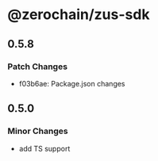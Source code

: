 # @zerochain/zus-sdk

## 0.5.8

### Patch Changes

- f03b6ae: Package.json changes

## 0.5.0

### Minor Changes

- add TS support
